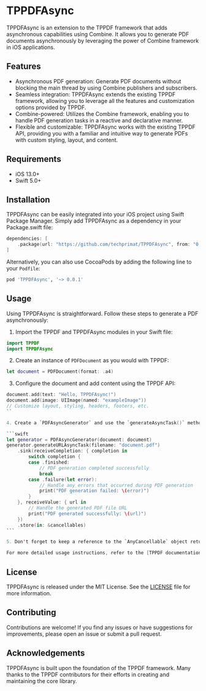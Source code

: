 # TPPDFAsync

TPPDFAsync is an extension to the TPPDF framework that adds asynchronous capabilities using Combine. It allows you to generate PDF documents asynchronously by leveraging the power of Combine framework in iOS applications.

## Features

- Asynchronous PDF generation: Generate PDF documents without blocking the main thread by using Combine publishers and subscribers.
- Seamless integration: TPPDFAsync extends the existing TPPDF framework, allowing you to leverage all the features and customization options provided by TPPDF.
- Combine-powered: Utilizes the Combine framework, enabling you to handle PDF generation tasks in a reactive and declarative manner.
- Flexible and customizable: TPPDFAsync works with the existing TPPDF API, providing you with a familiar and intuitive way to generate PDFs with custom styling, layout, and content.

## Requirements

- iOS 13.0+
- Swift 5.0+

## Installation

TPPDFAsync can be easily integrated into your iOS project using Swift Package Manager. Simply add TPPDFAsync as a dependency in your Package.swift file:

```swift
dependencies: [
    .package(url: "https://github.com/techprimat/TPPDFAsync", from: "0.0.1")
]
```

Alternatively, you can also use CocoaPods by adding the following line to your `Podfile`:

```ruby
pod 'TPPDFAsync', '~> 0.0.1'
```

## Usage

Using TPPDFAsync is straightforward. Follow these steps to generate a PDF asynchronously:

1. Import the TPPDF and TPPDFAsync modules in your Swift file:

```swift
import TPPDF
import TPPDFAsync
```

2. Create an instance of `PDFDocument` as you would with TPPDF:

```swift
let document = PDFDocument(format: .a4)
```

3. Configure the document and add content using the TPPDF API:

````swift
document.add(text: "Hello, TPPDFAsync!")
document.add(image: UIImage(named: "exampleImage"))
// Customize layout, styling, headers, footers, etc.
``

4. Create a `PDFAsyncGenerator` and use the `generateAsyncTask()` method to generate the PDF asynchronously:

```swift
let generator = PDFAsyncGenerator(document: document)
generator.generateURLAsyncTask(filename: "document.pdf")
    .sink(receiveCompletion: { completion in
        switch completion {
        case .finished:
            // PDF generation completed successfully
            break
        case .failure(let error):
            // Handle any errors that occurred during PDF generation
            print("PDF generation failed: \(error)")
        }
    }, receiveValue: { url in
        // Handle the generated PDF file URL
        print("PDF generated successfully: \(url)")
    })
    .store(in: &cancellables)
```

5. Don't forget to keep a reference to the `AnyCancellable` object returned by `sink()` to cancel the PDF generation if needed.

For more detailed usage instructions, refer to the [TPPDF documentation](https://github.com/techprimate/TPPDF).
````

## License

TPPDFAsync is released under the MIT License. See the [LICENSE](https://github.com/techprimate/TPPDFAsync/blob/main/LICENSE) file for more information.

## Contributing

Contributions are welcome! If you find any issues or have suggestions for improvements, please open an issue or submit a pull request.

## Acknowledgements

TPPDFAsync is built upon the foundation of the TPPDF framework. Many thanks to the TPPDF contributors for their efforts in creating and maintaining the core library.
